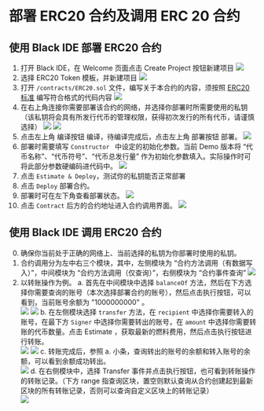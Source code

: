 # 部署 ERC20 合约及调用 ERC 20 合约
## 使用 Black IDE 部署 ERC20 合约

1. 打开 Black IDE，在 Welcome 页面点击 Create Project 按钮新建项目
![](./pics/create.png)
2. 选择 ERC20 Token 模板，并新建项目
![](./pics/create2.png)
3. 打开 `/contracts/ERC20.sol` 文件，编写关于本合约的内容，须按照 [ERC20 标准](https://eips.ethereum.org/EIPS/eip-20) 编写符合格式的代码内容
![](./pics/edit-code.png)
4. 在右上角连接你需要部署该合约的网络，并选择你部署时所需要使用的私钥（该私钥将会具有所发行代币的管理权限，获得初次发行的所有代币，请谨慎选择）
![](./pics/choose-network.png)
![](./pics/choose-key.png)
5. 点击左上角 编译按钮 编译，待编译完成后，点击左上角 部署按钮 部署。
![](./pics/build.png)
6. 部署时需要填写 `Constructor ` 中设定的初始化参数。当前 Demo 版本将 “代币名称”、“代币符号”、“代币总发行量” 作为初始化参数填入。实际操作时可将此部分参数硬编码进代码中。
![](./pics/deploy.png)
7. 点击 `Estimate & Deploy`，测试你的私钥能否正常部署
8. 点击 `Deploy` 部署合约。
9. 部署时可在左下角查看部署状态。
![](./pics/loading.png)
10. 点击 `Contract` 后方的合约地址进入合约调用界面。
![](./pics/contract.png)

## 使用 Black IDE 调用 ERC20 合约
0. 确保你当前处于正确的网络上、当前选择的私钥为你部署时使用的私钥。
1. 合约调用分为左中右三个模块，其中，左侧模块为 “合约方法调用（有数据写入）”，中间模块为 “合约方法调用（仅查询）”，右侧模块为 “合约事件查询”
![](./pics/ui.png)
2. 以转账操作为例。
  a. 首先在中间模块中选择 `balanceOf` 方法，然后在下方选择你需要查询的账号（本次选择部署合约的账号），然后点击执行按钮，可以看到，当前账号余额为 "1000000000" 。  
  ![](./pics/balance.png)
  ![](./pics/balance2.png)
  b. 在左侧模块选择 `transfer` 方法，在 `recipient` 中选择你需要转入的账号，在最下方 `Signer` 中选择你需要转出的账号，在 `amount` 中选择你需要转账的代币数量。点击 Estimate ，获取最新的燃料费用，然后点击执行按钮进行转账。  
  ![](./pics/transfer.png)
  ![](./pics/transfer2.png)
  c. 转账完成后，参照 a. 小条，查询转出的账号的余额和转入账号的余额，可以看到余额成功转出。  
  ![](./pics/result.png)
  d. 在右侧模块中，选择 Transfer 事件并点击执行按钮，也可看到转账操作的转账记录。（下方 range 指查询区块，置空则默认查询从合约创建起到最新区块的所有转账记录，否则可以查询自定义区块上的转账记录）  
  ![](./pics/log.png)
